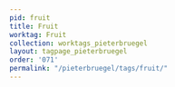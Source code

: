 ```yaml
---
pid: fruit
title: Fruit
worktag: Fruit
collection: worktags_pieterbruegel
layout: tagpage_pieterbruegel
order: '071'
permalink: "/pieterbruegel/tags/fruit/"
---
```


